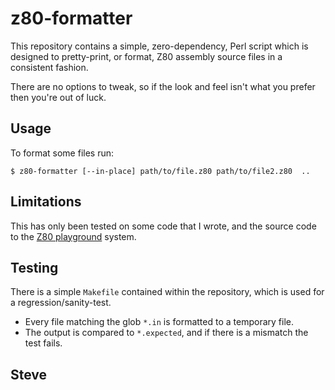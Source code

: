 # z80-formatter

This repository contains a simple, zero-dependency, Perl script which is designed to pretty-print, or format, Z80 assembly source files in a consistent fashion.

There are no options to tweak, so if the look and feel isn't what you prefer then you're out of luck.



## Usage

To format some files run:

    $ z80-formatter [--in-place] path/to/file.z80 path/to/file2.z80  ..



## Limitations

This has only been tested on some code that I wrote, and the source code to
the [Z80 playground](https://github.com/skx/z80-playground-cpm-fat) system.



## Testing

There is a simple `Makefile` contained within the repository, which is used for a regression/sanity-test.

* Every file matching the glob `*.in` is formatted to a temporary file.
* The output is compared to `*.expected`, and if there is a mismatch the test fails.



Steve
--
